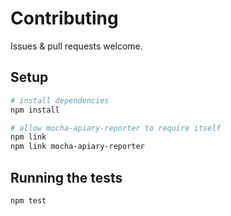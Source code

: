 # Contributing

Issues & pull requests welcome.

## Setup

```bash
# install dependencies
npm install

# allow mocha-apiary-reporter to require itself
npm link
npm link mocha-apiary-reporter
```

## Running the tests

```bash
npm test
```

